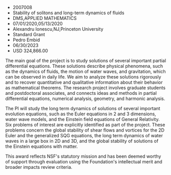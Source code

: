 
* 2007008
* Stability of solitons and long-term dynamics of fluids
* DMS,APPLIED MATHEMATICS
* 07/01/2020,05/13/2020
* Alexandru Ionescu,NJ,Princeton University
* Standard Grant
* Pedro Embid
* 06/30/2023
* USD 324,866.00

The main goal of the project is to study solutions of several important partial
differential equations. These solutions describe physical phenomena, such as the
dynamics of fluids, the motion of water waves, and gravitation, which can be
observed in daily life. We aim to analyze these solutions rigorously and to
recover quantitative and qualitative information about their behavior as
mathematical theorems. The research project involves graduate students and
postdoctoral associates, and connects ideas and methods in partial differential
equations, numerical analysis, geometry, and harmonic analysis.

The PI will study the long term dynamics of solutions of several important
evolution equations, such as the Euler equations in 2 and 3 dimensions, water
wave models, and the Einstein field equations of General Relativity. Six
problems of interest are explicitly identified as part of the project. These
problems concern the global stability of shear flows and vortices for the 2D
Euler and the generalized SQG equations, the long term dynamics of water waves
in a large box in 2D and 3D, and the global stability of solutions of the
Einstein equations with matter.

This award reflects NSF's statutory mission and has been deemed worthy of
support through evaluation using the Foundation's intellectual merit and broader
impacts review criteria.
